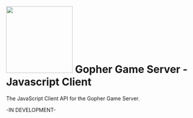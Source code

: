 # <img src="https://raw.githubusercontent.com/hewiefreeman/GopherClientJS/master/JS_Gopher.png" width="180" height="180"> Gopher Game Server - Javascript Client
The JavaScript Client API for the Gopher Game Server.

-IN DEVELOPMENT-
